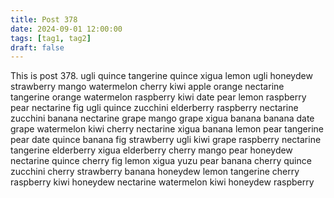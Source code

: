 ```yaml
---
title: Post 378
date: 2024-09-01 12:00:00
tags: [tag1, tag2]
draft: false
---
```

This is post 378.
ugli
quince
tangerine
quince
xigua
lemon
ugli
honeydew
strawberry
mango
watermelon
cherry
kiwi
apple
orange
nectarine
tangerine
orange
watermelon
raspberry
kiwi
date
pear
lemon
raspberry
pear
nectarine
fig
ugli
quince
zucchini
elderberry
raspberry
nectarine
zucchini
banana
nectarine
grape
mango
grape
xigua
banana
banana
date
grape
watermelon
kiwi
cherry
nectarine
xigua
banana
lemon
pear
tangerine
pear
date
quince
banana
fig
strawberry
ugli
kiwi
grape
raspberry
nectarine
tangerine
elderberry
xigua
elderberry
cherry
mango
pear
honeydew
nectarine
quince
cherry
fig
lemon
xigua
yuzu
pear
banana
cherry
quince
zucchini
cherry
strawberry
banana
honeydew
lemon
tangerine
cherry
raspberry
kiwi
honeydew
nectarine
watermelon
kiwi
honeydew
raspberry
